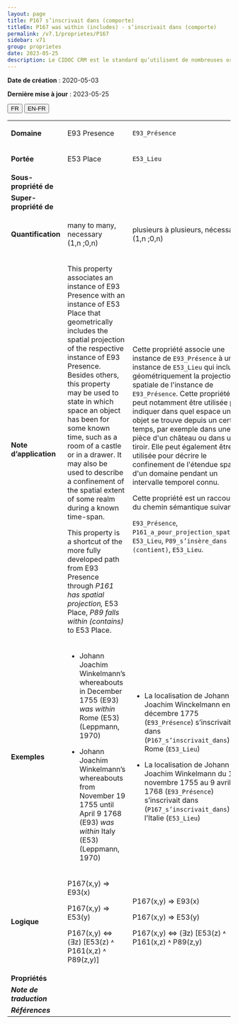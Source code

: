 ```yaml
---
layout: page
title: P167 s’inscrivait dans (comporte)
titleEn: P167 was within (includes) - s’inscrivait dans (comporte)
permalink: /v7.1/proprietes/P167
sidebar: v71
group: proprietes
date: 2023-05-25
description: Le CIDOC CRM est le standard qu’utilisent de nombreuses organisations pour l’échange et l’intégration de jeux de données et de spécifications patrimoniales. Il est développé et maintenu à jour exclusivement en anglais par le CRM SIG, un sous-groupe du Conseil international des musées (ICOM). Ceci est une traduction officielle en français développée par la Traduction en français du CIDOC CRM, une initiative qui offre une version française à jour et accessible ouvertement et gratuitement du standard CIDOC CRM et en démocratise l'usage dans la communauté patrimoniale francophone. ------------ The CIDOC CRM is the standard used by many heritage organizations for the exchange and integration of museum collection datasets and specifications. It is developed and maintained exclusively in English by the CRM SIG, a subgroup of the International Council of Museums (ICOM). This is an official translation developed by the Traduction en français du CIDOC CRM, an initiative offering an open, up-to-date, and free French version of the CIDOC CRM standard, and democratizing its use in the francophone heritage community.
---
```


**Date de création** : 2020-05-03

**Dernière mise à jour** : 2023-05-25

<div class="lang-buttons">
 <button id="fr" class="activate">FR</button>
 <button id="en-fr">EN-FR</button>
</div>

<table>
<tbody>
<tr>
<td><strong>Domaine</strong></td>
<td class="en">
<p>E93 Presence</p>
</td>
<td>
<p><code class="language-plaintext highlighter-rouge">E93_Présence</code></p>
</td>
</tr>
<tr>
<td><strong>Portée</strong></td>
<td class="en">
<p>E53 Place</p>
</td>
<td>
<p><code class="language-plaintext highlighter-rouge">E53_Lieu</code></p>
</td>
</tr>
<tr>
<td><strong>Sous-propriété de</strong></td>
<td class="en">
</td>
<td>
</td>
</tr>
<tr>
<td><strong>Super-propriété de</strong></td>
<td class="en">
</td>
<td>
</td>
</tr>
<tr>
<td><strong>Quantification</strong></td>
<td class="en">
<p>many to many, necessary (1,n ;0,n) </p>
</td>
<td>
<p>plusieurs à plusieurs, nécessaire (1,n ;0,n)</p>
</td>
</tr>
<tr>
<td><strong>Note d’application</strong></td>
<td class="en">
<p>This property associates an instance of E93 Presence with an instance of E53 Place that geometrically includes the spatial projection of the respective instance of E93 Presence. Besides others, this property may be used to state in which space an object has been for some known time, such as a room of a castle or in a drawer. It may also be used to describe a confinement of the spatial extent of some realm during a known time-span. </p>
<p>This property is a shortcut of the more fully developed path from E93 Presence through <em>P161 has spatial projection,</em> E53 Place, <em>P89 falls within (contains)</em> to E53 Place.</p>
</td>
<td>
<p>Cette propriété associe une instance de <code class="language-plaintext highlighter-rouge">E93_Présence</code> à une instance de <code class="language-plaintext highlighter-rouge">E53_Lieu</code> qui inclut géométriquement la projection spatiale de l'instance de <code class="language-plaintext highlighter-rouge">E93_Présence</code>. Cette propriété peut notamment être utilisée pour indiquer dans quel espace un objet se trouve depuis un certain temps, par exemple dans une pièce d'un château ou dans un tiroir. Elle peut également être utilisée pour décrire le confinement de l'étendue spatiale d'un domaine pendant un intervalle temporel connu.</p>
<p>Cette propriété est un raccourci du chemin sémantique suivant : </p>
<p><code class="language-plaintext highlighter-rouge">E93_Présence</code>, <code class="language-plaintext highlighter-rouge">P161_a_pour_projection_spatiale</code>, <code class="language-plaintext highlighter-rouge">E53_Lieu</code>, <code class="language-plaintext highlighter-rouge">P89_s’insère_dans (contient)</code>, <code class="language-plaintext highlighter-rouge">E53_Lieu</code>.</p>
</td>
</tr>
<tr>
<td><strong>Exemples</strong></td>
<td class="en">
<ul>
<li><p>Johann Joachim Winkelmann’s whereabouts in December 1755 (E93) <em>was within</em> Rome (E53) (Leppmann, 1970)</p>
</li>
<li><p>Johann Joachim Winkelmann’s whereabouts from November 19 1755 until April 9 1768 (E93) <em>was within</em> Italy (E53) (Leppmann, 1970)</p>
</li>
</ul>
</td>
<td>
<ul>
<li><p>La localisation de Johann Joachim Winckelmann en décembre 1775 (<code class="language-plaintext highlighter-rouge">E93_Présence</code>) s’inscrivait dans (<code class="language-plaintext highlighter-rouge">P167_s’inscrivait_dans</code>) Rome (<code class="language-plaintext highlighter-rouge">E53_Lieu</code>)</p>
</li>
<li><p>La localisation de Johann Joachim Winkelmann du 19 novembre 1755 au 9 avril 1768 (<code class="language-plaintext highlighter-rouge">E93_Présence</code>) s’inscrivait dans (<code class="language-plaintext highlighter-rouge">P167_s’inscrivait_dans</code>) l’Italie (<code class="language-plaintext highlighter-rouge">E53_Lieu</code>)</p>
</li>
</ul>
</td>
</tr>
<tr>
<td><strong>Logique</strong></td>
<td class="en">
<p>P167(x,y) ⇒ E93(x)</p>
<p>P167(x,y) ⇒ E53(y)</p>
<p>P167(x,y) ⇔  (∃z) [E53(z) ˄  P161(x,z) ˄ P89(z,y)]</p>
</td>
<td>
<p>P167(x,y) ⇒ E93(x)</p>
<p>P167(x,y) ⇒ E53(y)</p>
<p>P167(x,y) ⇔  (∃z) [E53(z) ˄  P161(x,z) ˄ P89(z,y)</p>
</td>
</tr>
<tr>
<td><strong>Propriétés</strong></td>
<td class="en">
</td>
<td>
</td>
</tr>
<tr>
<td><strong><em>Note de traduction</em></strong></td>
<td colspan="2">
</td>
</tr>
<tr>
<td><strong><em>Références</em></strong></td>
<td colspan="2">
</td>
</tr>
</tbody>
</table>
